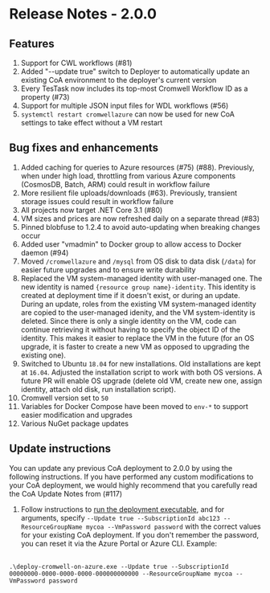 # Release Notes - 2.0.0
## Features
1.  Support for CWL workflows (#81)
2.  Added "--update true" switch to Deployer to automatically update an existing CoA environment to the deployer's current version
3.  Every TesTask now includes its top-most Cromwell Workflow ID as a property (#73)
4.  Support for multiple JSON input files for WDL workflows (#56)
5.  `systemctl restart cromwellazure` can now be used for new CoA settings to take effect without a VM restart

## Bug fixes and enhancements

1.  Added caching for queries to Azure resources (#75) (#88).  Previously, when under high load, throttling from various Azure components (CosmosDB, Batch, ARM) could result in workflow failure
2.  More resilient file uploads/downloads (#63).  Previously, transient storage issues could result in workflow failure
3.  All projects now target .NET Core 3.1 (#80)
4.  VM sizes and prices are now refreshed daily on a separate thread (#83)
5.  Pinned blobfuse to 1.2.4 to avoid auto-updating when breaking changes occur
6.  Added user "vmadmin" to Docker group to allow access to Docker daemon (#94)
7.  Moved `/cromwellazure` and `/mysql` from OS disk to data disk (`/data`) for easier future upgrades and to ensure write durability
8.  Replaced the VM system-managed identity with user-managed one. The new identity is named `{resource group name}-identity`. This identity is created at deployment time if it doesn't exist, or during an update. During an update, roles from the existing VM system-managed identity are copied to the user-managed idenity, and the VM system-identity is deleted. Since there is only a single identity on the VM, code can continue retrieving it without having to specify the object ID of the identity. This makes it easier to replace the VM in the future (for an OS upgrade, it is faster to create a new VM as opposed to upgrading the existing one).
9.  Switched to Ubuntu `18.04` for new installations. Old installations are kept at `16.04`. Adjusted the installation script to work with both OS versions. A future PR will enable OS upgrade (delete old VM, create new one, assign identity, attach old disk, run installation script).
10.  Cromwell version set to `50`
11.  Variables for Docker Compose have been moved to `env-*` to support easier modification and upgrades
12.  Various NuGet package updates

## Update instructions

You can update any previous CoA deployment to 2.0.0 by using the following instructions.  If you have performed any custom modifications to your CoA deployment, we would highly recommend that you carefully read the CoA Update Notes from (#117)
1.  Follow instructions to [run the deployment executable](https://github.com/microsoft/CromwellOnAzure#run-the-deployment-executable), and for arguments, specify `--Update true --SubscriptionId abc123 --ResourceGroupName mycoa --VmPassword password` with the correct values for your existing CoA deployment. If you don't remember the password, you can reset it via the Azure Portal or Azure CLI.  Example:<br/><br/>
 
`.\deploy-cromwell-on-azure.exe --Update true --SubscriptionId 00000000-0000-0000-0000-000000000000 --ResourceGroupName mycoa --VmPassword password`